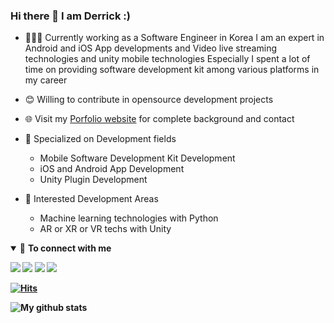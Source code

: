 ### Hi there 👋 I am Derrick :)

- 👨🏽‍💻 Currently working as a Software Engineer in Korea I am an expert in Android and iOS App developments and Video live streaming technologies and unity mobile technologies Especially I spent a lot of time on providing software development kit among various platforms in my career
- 😊 Willing to contribute in opensource development projects
- 🌐 Visit my [Porfolio website](https://jinyoung.dev/) for complete background and contact
- 🌟 Specialized on Development fields
  - Mobile Software Development Kit Development
  - iOS and Android App Development
  - Unity Plugin Development

- 🌟 Interested Development Areas
  - Machine learning technologies with Python
  - AR or XR or VR techs with Unity 

<details open>
<summary>🤝 <b>To connect with me<b></summary>

<p align = "center">

[<img src ="https://img.shields.io/badge/portfolio-web-%23.svg?&style=for-the-badge&logo=&logoColor=white%22">](https://jinyoung.dev/)
[<img src="https://img.shields.io/badge/linkedin-%230077B5.svg?&style=for-the-badge&logo=linkedin&logoColor=white" />](https://www.linkedin.com/in/sensational/) 
[<img src = "https://img.shields.io/badge/instagram-%23E4405F.svg?&style=for-the-badge&logo=instagram&logoColor=white">](https://www.instagram.com/derricks2/) [<img src = "https://img.shields.io/badge/facebook-%231877F2.svg?&style=for-the-badge&logo=facebook&logoColor=white">](https://www.facebook.com/jinyeoung.kang)

[![Hits](https://hits.seeyoufarm.com/api/count/incr/badge.svg?url=https%3A%2F%2Fgithub.com%2Fsuperbderrick%2Fhit-counter)](https://hits.seeyoufarm.com)


![My github stats](https://github-readme-stats.vercel.app/api?username=superbderrick)






 




